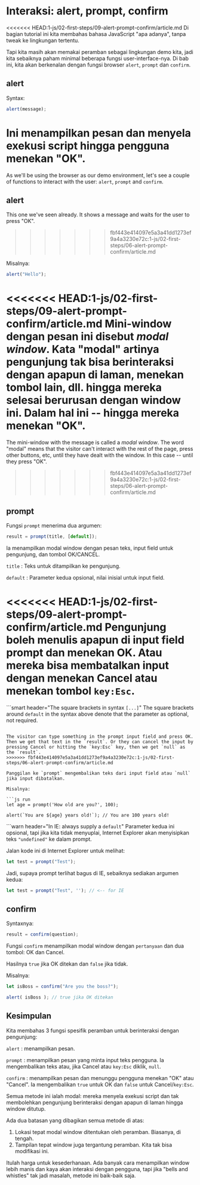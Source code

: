 # Interaksi: alert, prompt, confirm

<<<<<<< HEAD:1-js/02-first-steps/09-alert-prompt-confirm/article.md
Di bagian tutorial ini kita membahas bahasa JavaScript "apa adanya", tanpa tweak ke lingkungan tertentu.

Tapi kita masih akan memakai peramban sebagai lingkungan demo kita, jadi kita sebaiknya paham minimal beberapa fungsi user-interface-nya. Di bab ini, kita akan berkenalan dengan fungsi browser `alert`, `prompt` dan `confirm`.

## alert

Syntax:

```js
alert(message);
```

Ini menampilkan pesan dan menyela exekusi script hingga pengguna menekan "OK".
=======
As we'll be using the browser as our demo environment, let's see a couple of functions to interact with the user: `alert`, `prompt` and `confirm`.

## alert

This one we've seen already. It shows a message and waits for the user to press "OK".
>>>>>>> fbf443e414097e5a3a41dd1273ef9a4a3230e72c:1-js/02-first-steps/06-alert-prompt-confirm/article.md

Misalnya:

```js run
alert("Hello");
```

<<<<<<< HEAD:1-js/02-first-steps/09-alert-prompt-confirm/article.md
Mini-window dengan pesan ini disebut *modal window*. Kata "modal" artinya pengunjung tak bisa berinteraksi dengan apapun di laman, menekan tombol lain, dll. hingga mereka selesai berurusan dengan window ini. Dalam hal ini -- hingga mereka menekan "OK".
=======
The mini-window with the message is called a *modal window*. The word "modal" means that the visitor can't interact with the rest of the page, press other buttons, etc, until they have dealt with the window. In this case -- until they press "OK".
>>>>>>> fbf443e414097e5a3a41dd1273ef9a4a3230e72c:1-js/02-first-steps/06-alert-prompt-confirm/article.md

## prompt

Fungsi `prompt` menerima dua argumen:

```js no-beautify
result = prompt(title, [default]);
```

Ia menampilkan modal window dengan pesan teks, input field untuk pengunjung, dan tombol OK/CANCEL.

`title`
: Teks untuk ditampilkan ke pengunjung.

`default`
: Parameter kedua opsional, nilai inisial untuk input field.

<<<<<<< HEAD:1-js/02-first-steps/09-alert-prompt-confirm/article.md
Pengunjung boleh menulis apapun di input field prompt dan menekan OK. Atau mereka bisa membatalkan input dengan menekan Cancel atau menekan tombol `key:Esc`.
=======
```smart header="The square brackets in syntax `[...]`"
The square brackets around `default` in the syntax above denote that the parameter as optional, not required.
```

The visitor can type something in the prompt input field and press OK. Then we get that text in the `result`. Or they can cancel the input by pressing Cancel or hitting the `key:Esc` key, then we get `null` as the `result`.
>>>>>>> fbf443e414097e5a3a41dd1273ef9a4a3230e72c:1-js/02-first-steps/06-alert-prompt-confirm/article.md

Panggilan ke `prompt` mengembalikan teks dari input field atau `null` jika input dibatalkan.

Misalnya:

```js run
let age = prompt('How old are you?', 100);

alert(`You are ${age} years old!`); // You are 100 years old!
```

```warn header="In IE: always supply a `default`"
Parameter kedua ini opsional, tapi jika kita tidak menyuplai, Internet Explorer akan menyisipkan teks `"undefined"` ke dalam prompt.

Jalan kode ini di Internet Explorer untuk melihat:

```js run
let test = prompt("Test");
```

Jadi, supaya prompt terlihat bagus di IE, sebaiknya sediakan argumen kedua:

```js run
let test = prompt("Test", ''); // <-- for IE
```

## confirm

Syntaxnya:

```js
result = confirm(question);
```

Fungsi `confirm` menampilkan modal window dengan `pertanyaan` dan dua tombol: OK dan Cancel.

Hasilnya `true` jika OK ditekan dan `false` jika tidak.

Misalnya:

```js run
let isBoss = confirm("Are you the boss?");

alert( isBoss ); // true jika OK ditekan
```

## Kesimpulan

Kita membahas 3 fungsi spesifik peramban untuk berinteraksi dengan pengunjung:

`alert`
: menampilkan pesan.

`prompt`
: menampilkan pesan yang minta input teks pengguna. Ia mengembalikan teks atau, jika Cancel atau `key:Esc` diklik, `null`.

`confirm`
: menampilkan pesan dan menunggu pengguna menekan "OK" atau "Cancel". Ia mengembalikan `true` untuk OK dan `false` untuk Cancel/`key:Esc`.

Semua metode ini ialah modal: mereka menyela exekusi script dan tak membolehkan pengunjung berinteraksi dengan apapun di laman hingga window ditutup.

Ada dua batasan yang dibagikan semua metode di atas:

1. Lokasi tepat modal window ditentukan oleh peramban. Biasanya, di tengah.
2. Tampilan tepat window juga tergantung peramban. Kita tak bisa  modifikasi ini.

Itulah harga untuk kesederhanaan. Ada banyak cara menampilkan window lebih manis dan kaya akan interaksi dengan pengguna, tapi jika "bells and whistles" tak jadi masalah, metode ini baik-baik saja.
